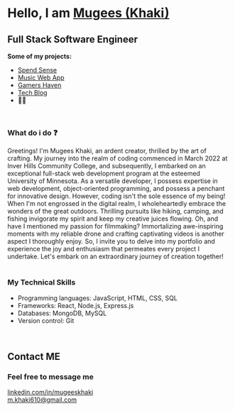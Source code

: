 <h1>Hello, I am <a href="https://www.linkedin.com/in/mugeeskhaki/">Mugees (Khaki)</a></h1>
<h2 style="font-weight: bold;">Full Stack Software Engineer</h2>
<div>
  <summary style="font-weight: bold;">Some of my projects:</summary>
  <ul>
    <li><a href="https://github.com/christopher211/money-tracker">Spend Sense</a></li>
    <li><a href="https://github.com/zachshouts/music-web-app">Music Web App</a></li>
    <li><a href="https://github.com/christopherrclark/gaming-blog">Gamers Haven</a></li>
    <li><a href="https://github.com/begin0071/tech-blog">Tech Blog</a></li>
    <li>🧑‍💻</li>
  </ul>
 
</div>
<br />
<div>
  <h3 style="font-weight: bold;">What do i do ❓</h3>
  Greetings! I'm Mugees Khaki, an ardent creator, thrilled by the art of crafting. My journey into the realm of coding commenced in March 2022 at Inver Hills Community College, and subsequently, I embarked on an exceptional full-stack web development program at the esteemed University of Minnesota. As a versatile developer, I possess expertise in web development, object-oriented programming, and possess a penchant for innovative design. However, coding isn't the sole essence of my being! When I'm not engrossed in the digital realm, I wholeheartedly embrace the wonders of the great outdoors. Thrilling pursuits like hiking, camping, and fishing invigorate my spirit and keep my creative juices flowing. Oh, and have I mentioned my passion for filmmaking? Immortalizing awe-inspiring moments with my reliable drone and crafting captivating videos is another aspect I thoroughly enjoy. So, I invite you to delve into my portfolio and experience the joy and enthusiasm that permeates every project I undertake. Let's embark on an extraordinary journey of creation together!<br>
</div>
<br />
<div>
  <h3 style="font-weight: bold;">My Technical Skills </h3>
  <ul>
    <li>
Programming languages: JavaScript, HTML, CSS, SQL</li>
    <li>Frameworks: React, Node.js, Express.js</li>
     <li>Databases: MongoDB, MySQL</li>
      <li>Version control: Git</li>
  </ul>
</div>
<br />
<h2 style="font-weight: bold;">Contact ME</h2>
<div>
  <h3 style="font-weight: bold;">Feel free to message me</h3>
      <span>
        <a href="https://www.linkedin.com/in/mugeeskhaki/">linkedin.com/in/mugeeskhaki</a>
      <span>
    </div>
      <span>
        <a href="mailto:m.khaki610@gmail.com">m.khaki610@gmail.com</a>
      <span>
    </div>
  </ul>
</div>
